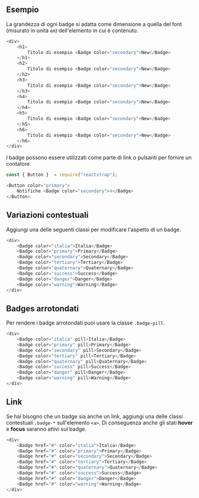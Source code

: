 ## Esempio

La grandezza di ogni badge si adatta come dimensione a quella del font (misurato in unità `em`) dell'elemento in cui è contenuto.

```js
<div>
    <h1>
        Titolo di esempio <Badge color="secondary">New</Badge>
    </h1>
    <h2>
        Titolo di esempio <Badge color="secondary">New</Badge>
    </h2>
    <h3>
        Titolo di esempio <Badge color="secondary">New</Badge>
    </h3>
    <h4>
        Titolo di esempio <Badge color="secondary">New</Badge>
    </h4>
    <h5>
        Titolo di esempio <Badge color="secondary">New</Badge>
    </h5>
    <h6>
        Titolo di esempio <Badge color="secondary">New</Badge>
    </h6>
</div>
```

I badge possono essere utilizzati come parte di link o pulsanti per fornire un contatore.

```js
const { Button }  = require("reactstrap");

<Button color="primary">
    Notifiche <Badge color="secondary">4</Badge>
</Button>
```

## Variazioni contestuali

Aggiungi una delle seguenti classi per modificare l'aspetto di un badge.

```js
<div>
    <Badge color="italia">Italia</Badge>
    <Badge color="primary">Primary</Badge>
    <Badge color="secondary">Secondary</Badge>
    <Badge color="tertiary">Tertiary</Badge>
    <Badge color="quaternary">Quaternary</Badge>
    <Badge color="success">Success</Badge>
    <Badge color="danger">Danger</Badge>
    <Badge color="warning">Warning</Badge>
</div>
```

## Badges arrotondati

Per rendere i badge arrotondati puoi usare la classe `.badge-pill`.

```js
<div>
    <Badge color="italia" pill>Italia</Badge>
    <Badge color="primary" pill>Primary</Badge>
    <Badge color="secondary" pill>Secondary</Badge>
    <Badge color="tertiary" pill>Tertiary</Badge>
    <Badge color="quaternary" pill>Quaternary</Badge>
    <Badge color="success" pill>Success</Badge>
    <Badge color="danger" pill>Danger</Badge>
    <Badge color="warning" pill>Warning</Badge>
</div>
```

## Link

Se hai bisogno che un badge sia anche un link, aggiungi una delle classi contestuali `.badge-*` sull'elemento `<a>`. Di conseguenza anche gli stati **hover** e **focus** saranno attivi sul badge.

```js
<div>
    <Badge href="#" color="italia">Italia</Badge>
    <Badge href="#" color="primary">Primary</Badge>
    <Badge href="#" color="secondary">Secondary</Badge>
    <Badge href="#" color="tertiary">Tertiary</Badge>
    <Badge href="#" color="quaternary">Quaternary</Badge>
    <Badge href="#" color="success">Success</Badge>
    <Badge href="#" color="danger">Danger</Badge>
    <Badge href="#" color="warning">Warning</Badge>
</div>
```